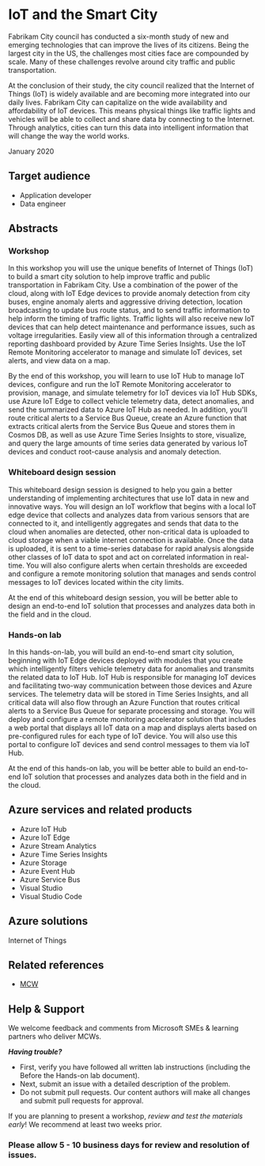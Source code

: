 # IoT and the Smart City 

Fabrikam City council has conducted a six-month study of new and emerging technologies that can improve the lives of its citizens. Being the largest city in the US, the challenges most cities face are compounded by scale. Many of these challenges revolve around city traffic and public transportation.

At the conclusion of their study, the city council realized that the Internet of Things (IoT) is widely available and are becoming more integrated into our daily lives. Fabrikam City can capitalize on the wide availability and affordability of IoT devices. This means physical things like traffic lights and vehicles will be able to collect and share data by connecting to the Internet. Through analytics, cities can turn this data into intelligent information that will change the way the world works.

January 2020

## Target audience
- Application developer
- Data engineer

## Abstracts

### Workshop

In this workshop you will use the unique benefits of Internet of Things (IoT) to build a smart city solution to help improve traffic and public transportation in Fabrikam City. Use a combination of the power of the cloud, along with IoT Edge devices to provide anomaly detection from city buses, engine anomaly alerts and aggressive driving detection, location broadcasting to update bus route status, and to send traffic information to help inform the timing of traffic lights. Traffic lights will also receive new IoT devices that can help detect maintenance and performance issues, such as voltage irregularities. Easily view all of this information through a centralized reporting dashboard provided by Azure Time Series Insights. Use the IoT Remote Monitoring accelerator to manage and simulate IoT devices, set alerts, and view data on a map.

By the end of this workshop, you will learn to use IoT Hub to manage IoT devices, configure and run the IoT Remote Monitoring accelerator to provision, manage, and simulate telemetry for IoT devices via IoT Hub SDKs, use Azure IoT Edge to collect vehicle telemetry data, detect anomalies, and send the summarized data to Azure IoT Hub as needed.  In addition, you'll route critical alerts to a Service Bus Queue, create an Azure function that extracts critical alerts from the Service Bus Queue and stores them in Cosmos DB, as well as use Azure Time Series Insights to store, visualize, and query the large amounts of time series data generated by various IoT devices and conduct root-cause analysis and anomaly detection.

### Whiteboard design session

This whiteboard design session is designed to help you gain a better understanding of implementing architectures that use IoT data in new and innovative ways. You will design an IoT workflow that begins with a local IoT edge device that collects and analyzes data from various sensors that are connected to it, and intelligently aggregates and sends that data to the cloud when anomalies are detected, other non-critical data is uploaded to cloud storage when a viable internet connection is available. Once the data is uploaded, it is sent to a time-series database for rapid analysis alongside other classes of IoT data to spot and act on correlated information in real-time. You will also configure alerts when certain thresholds are exceeded and configure a remote monitoring solution that manages and sends control messages to IoT devices located within the city limits.

At the end of this whiteboard design session, you will be better able to design an end-to-end IoT solution that processes and analyzes data both in the field and in the cloud.

### Hands-on lab

In this hands-on-lab, you will build an end-to-end smart city solution, beginning with IoT Edge devices deployed with modules that you create which intelligently filters vehicle telemetry data for anomalies and transmits the related data to IoT Hub. IoT Hub is responsible for managing IoT devices and facilitating two-way communication between those devices and Azure services. The telemetry data will be stored in Time Series Insights, and all critical data will also flow through an Azure Function that routes critical alerts to a Service Bus Queue for separate processing and storage. You will deploy and configure a remote monitoring accelerator solution that includes a web portal that displays all IoT data on a map and displays alerts based on pre-configured rules for each type of IoT device. You will also use this portal to configure IoT devices and send control messages to them via IoT Hub.

At the end of this hands-on lab, you will be better able to build an end-to-end IoT solution that processes and analyzes data both in the field and in the cloud.

## Azure services and related products
- Azure IoT Hub
- Azure IoT Edge
- Azure Stream Analytics
- Azure Time Series Insights
- Azure Storage
- Azure Event Hub
- Azure Service Bus
- Visual Studio
- Visual Studio Code

## Azure solutions
Internet of Things

## Related references
- [MCW](https://github.com/Microsoft/MCW)

## Help & Support

We welcome feedback and comments from Microsoft SMEs & learning partners who deliver MCWs.  

***Having trouble?***
- First, verify you have followed all written lab instructions (including the Before the Hands-on lab document).
- Next, submit an issue with a detailed description of the problem.
- Do not submit pull requests. Our content authors will make all changes and submit pull requests for approval.    

If you are planning to present a workshop, *review and test the materials early*! We recommend at least two weeks prior.

### Please allow 5 - 10 business days for review and resolution of issues.

